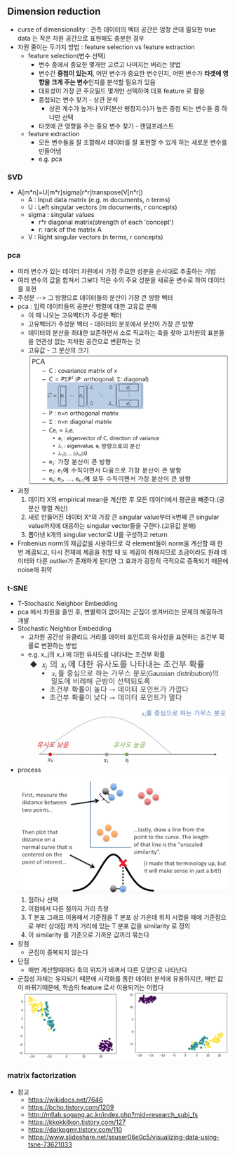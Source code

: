 ## Dimension reduction
* curse of dimensionality : 관측 데이터의 벡터 공간은 엄청 큰데 필요한 true data 는 작은 차원 공간으로 표현해도 충분한 경우
* 차원 줄이는 두가지 방법 : feature selection vs feature extraction
	* feature selection(변수 선택)
		* 변수 중에서 중요한 몇개만 고르고 나머지는 버리는 방법
		* 변수간 **중첩이 있는지**, 어떤 변수가 중요한 변수인지, 어떤 변수가 **타겟에 영향을 크게 주는 변수**인지를 분석할 필요가 있음
		* 대표성이 가장 큰 주요필드 몇개만 선택하여 대표 feature 로 활용
		* 중첩되는 변수 찾기 - 상관 분석
			- 상관 계수가 높거나 VIF(분산 팽창지수)가 높은 중첩 되는 변수들 중 하나만 선택
		* 타겟에 큰 영향을 주는 중요 변수 찾기 - 랜덤포레스트
	* feature extraction
		* 모든 변수들을 잘 조합해서 데이터를 잘 표현할 수 있게 하는 새로운 변수를 만들어냄
		* e.g. pca


### SVD
* A[m\*n]=U[m\*r]sigma[r\*r]transpose(V[n\*r])
	* A : Input data matrix (e.g. m documents, n terms)
	* U : Left singular vectors (m documents, r concepts)
	* sigma : singular values
		- r\*r diagonal matrix(strength of each 'concept')
		- r: rank of the matrix A
	* V : Right singular vectors (n terms, r concepts)

### pca
* 여러 변수가 있는 데이터 차원에서 가장 주요한 성분을 순서대로 추출하는 기법
* 여러 변수의 값을 합쳐서 그보다 적은 수의 주요 성분을 새로운 변수로 하여 데이터를 표현
* 주성분 --> 그 방향으로 데이터들의 분산이 가장 큰 방향 벡터
* pca : 입력 데이터들의 공분산 행렬에 대한 고유값 분해
	* 이 때 나오는 고유벡터가 주성분 벡터
	* 고유벡터가 주성분 벡터 - 데이터의 분포에서 분산이 가장 큰 방향
	* 데이터의 분산을 최대한 보존하면서 소로 직교하는 축을 찾아 고차원의 표본들을 연관성 없는 저차원 공간으로 변환하는 것
	* 고유값 - 그 분산의 크기
![pca](image/6_1.PNG "pca")
* 과정
	1. 데이터 X의 empirical mean을 계산한 후 모든 데이터에서 평균을 빼준다.(공분산 행렬 계산)
	2. 새로 만들어진 데이터 X^의 가장 큰 singular value부터 k번째 큰 singular value까지에 대응하는 singular vector들을 구한다.(고유값 분해)
	3. 뽑아낸 k개의 singular vector로 U를 구성하고 return
* Frobenius norm의 제곱값을 사용하므로 각 element들이 norm을 계산할 때 한 번 제곱되고, 다시 전체에 제곱을 취할 때 또 제곱이 취해지므로 조금이라도 원래 데이터와 다른 outlier가 존재하게 된다면 그 효과가 굉장히 극적으로 증폭되기 때문에 noise에 취약

### t-SNE
* T-Stochastic Neighbor Embedding
* pca 에서 차원을 줄인 후, 변별력이 없어지는 군집이 생겨버리는 문제의 해결하려 개발
* Stochastic Neighbor Embedding
	* 고차원 공간상 유클리드 거리를 데이터 포인트의 유사성을 표현하는 조건부 확률로 변환하는 방법
	* e.g. x_j의 x_i 에 대한 유사도를 나타내는 조건부 확률
	![t-sne](image/6_4.PNG "t-sne")
* process
	![t-sne](image/6_2.PNG "t-sne")
	1. 점하나 선택
	2. 이점에서 다른 점까지 거리 측정
	3. T 분포 그래프 이용해서 기준점을 T 분포 상 가운데 위치 시켰을 때에 기준점으로 부터 상대점 까지 거리에 있는 T 분포 값을 similarity 로 정의
	4. 이 similarity 를 기준으로 가까운 값끼리 묶는다
* 장점
	* 군집이 중복되지 않는다
* 단점
	* 매번 계산할때마다 축의 위치가 바껴서 다른 모양으로 나타난다
* 군집성 자체는 유지되기 때문에 시각화를 통한 데이터 분석에 유용하지만, 매번 값이 바뀌기때문에, 학습의 feature 로서 이용되기는 어렵다
![t-sne](image/6_3.PNG "t-sne")


### matrix factorization


* 참고
	- https://wikidocs.net/7646
	- https://bcho.tistory.com/1209
	- http://mllab.sogang.ac.kr/index.php?mid=research_subj_fs
	- https://kkokkilkon.tistory.com/127
	- https://darkpgmr.tistory.com/110
	- https://www.slideshare.net/ssuser06e0c5/visualizing-data-using-tsne-73621033
